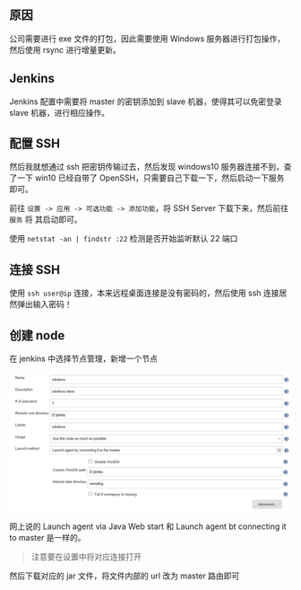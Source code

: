 ## 原因
公司需要进行 exe 文件的打包，因此需要使用 Windows 服务器进行打包操作，然后使用 rsync 进行增量更新。

## Jenkins

Jenkins 配置中需要将 master 的密钥添加到 slave 机器，使得其可以免密登录 slave 机器，进行相应操作。

## 配置 SSH
然后我就想通过 ssh 把密钥传输过去，然后发现 windows10 服务器连接不到，查了一下 win10 已经自带了 OpenSSH，只需要自己下载一下，然后启动一下服务即可。

前往 `设置 -> 应用 -> 可选功能 -> 添加功能`，将 SSH Server 下载下来，然后前往 `服务` 将 其启动即可。

使用 `netstat -an | findstr :22` 检测是否开始监听默认 22 端口

## 连接 SSH

使用 `ssh user@ip` 连接，本来远程桌面连接是没有密码的，然后使用 ssh 连接居然弹出输入密码！

## 创建 node
在 jenkins 中选择节点管理，新增一个节点

![avator](../../pic/node-windows-config.jpg)

网上说的 Launch agent via Java Web start 和 Launch agent bt connecting it to master 是一样的。


> 注意要在设置中将对应连接打开

然后下载对应的 jar 文件，将文件内部的 url 改为 master 路由即可